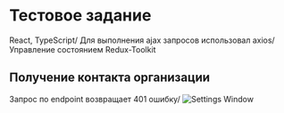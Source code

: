 # Тестовое задание

React, TypeScript/
Для выполнения ajax запросов использовал axios/
Управление состоянием Redux-Toolkit

## Получение контакта организации

Запрос по endpoint возвращает 401 ошибку/
![Settings Window](https://raw.github.com/DemaJS/agent/master/Screenshot.png)
